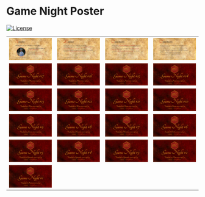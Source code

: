 Game Night Poster
================

<!-- README.md is generated from README.Rmd. Please edit that file -->
<!-- badges: start -->

[![License](https://img.shields.io/github/license/mcanouil/game-night.png)](LICENSE)
<!-- badges: end -->

<table>
<tr>
<td>
<img alt="Poster for contents/contents-01 game night" src="contents/contents-01.png" />
</td>
<td>
<img alt="Poster for contents/contents-02 game night" src="contents/contents-02.png" />
</td>
<td>
<img alt="Poster for contents/contents-03 game night" src="contents/contents-03.png" />
</td>
<td>
<img alt="Poster for contents/contents-04 game night" src="contents/contents-04.png" />
</td>
</tr>
<tr>
<td>
<img alt="Poster for posters/2022-05-20 game night" src="posters/2022-05-20.png" />
</td>
<td>
<img alt="Poster for posters/2022-05-13 game night" src="posters/2022-05-13.png" />
</td>
<td>
<img alt="Poster for posters/2022-04-22 game night" src="posters/2022-04-22.png" />
</td>
<td>
<img alt="Poster for posters/2022-04-15 game night" src="posters/2022-04-15.png" />
</td>
</tr>
<tr>
<td>
<img alt="Poster for posters/2022-03-25 game night" src="posters/2022-03-25.png" />
</td>
<td>
<img alt="Poster for posters/2022-03-11 game night" src="posters/2022-03-11.png" />
</td>
<td>
<img alt="Poster for posters/2022-02-18 game night" src="posters/2022-02-18.png" />
</td>
<td>
<img alt="Poster for posters/2022-02-04 game night" src="posters/2022-02-04.png" />
</td>
</tr>
<tr>
<td>
<img alt="Poster for posters/2022-01-21 game night" src="posters/2022-01-21.png" />
</td>
<td>
<img alt="Poster for posters/2021-11-12 game night" src="posters/2021-11-12.png" />
</td>
<td>
<img alt="Poster for posters/2021-11-05 game night" src="posters/2021-11-05.png" />
</td>
<td>
<img alt="Poster for posters/2021-10-16 game night" src="posters/2021-10-16.png" />
</td>
</tr>
<tr>
<td>
<img alt="Poster for posters/2021-09-24 game night" src="posters/2021-09-24.png" />
</td>
<td>
<img alt="Poster for posters/2021-09-17 game night" src="posters/2021-09-17.png" />
</td>
<td>
<img alt="Poster for posters/2021-09-10 game night" src="posters/2021-09-10.png" />
</td>
<td>
<img alt="Poster for posters/2021-08-27 game night" src="posters/2021-08-27.png" />
</td>
</tr>
<tr>
<td>
<img alt="Poster for posters/2021-08-06 game night" src="posters/2021-08-06.png" />
</td>
</tr>
</table>

